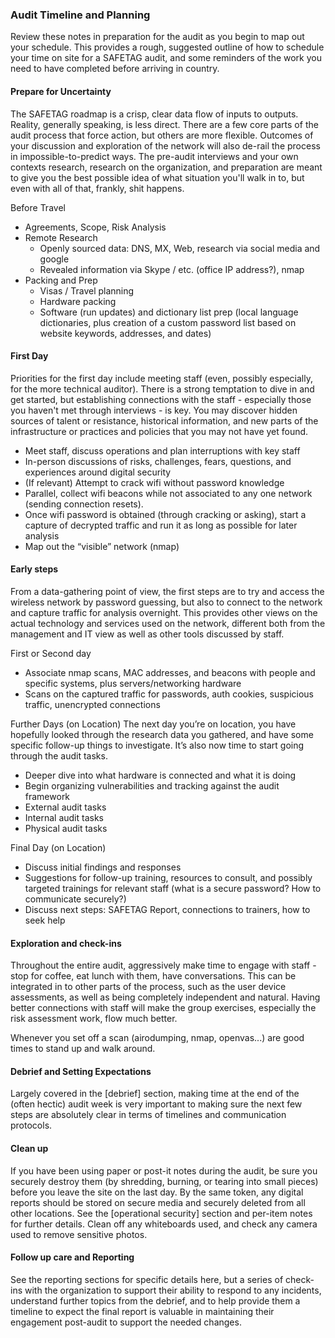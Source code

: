 ### Audit Timeline and Planning
 
Review these notes in preparation for the audit as you begin to map out your schedule.  This provides a rough, suggested outline of how to schedule your time on site for a SAFETAG audit, and some reminders of the work you need to have completed before arriving in country.


#### Prepare for Uncertainty

The SAFETAG roadmap is a crisp, clear data flow of inputs to outputs.  Reality, generally speaking, is less direct.  There are a few core parts of the audit process that force action, but others are more flexible.  Outcomes of your discussion and exploration of the network will also de-rail the process in impossible-to-predict ways.  The pre-audit interviews and your own contexts research, research on the organization, and preparation are meant to give you the best possible idea of what situation you'll walk in to, but even with all of that, frankly, shit happens.

Before Travel

* Agreements, Scope, Risk Analysis
* Remote Research 
  * Openly sourced data: DNS, MX, Web, research via social media and google
  * Revealed information via Skype / etc. (office IP address?), nmap
* Packing and Prep
  * Visas / Travel planning
  * Hardware packing
  * Software (run updates) and dictionary list prep (local language dictionaries, plus creation of a custom password list based on website keywords, addresses, and dates)


#### First Day
Priorities for the first day include meeting staff (even, possibly especially, for the more technical auditor).  There is a strong temptation to dive in and get started, but establishing connections with the staff - especially those you haven't met through interviews - is key.  You may discover hidden sources of talent or resistance, historical information, and new parts of the infrastructure or practices and policies that you may not have yet found.

* Meet staff, discuss operations and plan interruptions with key staff
* In-person discussions of risks, challenges, fears, questions, and experiences around digital security
* (If relevant) Attempt to crack wifi without password knowledge
* Parallel, collect wifi beacons while not associated to any one network (sending connection resets). 
* Once wifi password is obtained (through cracking or asking), start a capture of decrypted traffic and run it as long as possible for later analysis
* Map out the “visible” network (nmap)


#### Early steps
From a data-gathering point of view, the first steps are to try and access the wireless network by password guessing, but also to connect to the network and capture traffic for analysis overnight.  This provides other views on the actual technology and services used on the network, different both from the management and IT view as well as other tools discussed by staff.

First or Second day

* Associate nmap scans, MAC addresses, and beacons with people and specific systems, plus servers/networking hardware
* Scans on the captured traffic for passwords, auth cookies, suspicious traffic, unencrypted connections

Further Days (on Location)
The next day you’re on location, you have hopefully looked through the research data you gathered, and have some specific follow-up things to investigate.  It’s also now time to start going through the audit tasks. 

* Deeper dive into what hardware is connected and what it is doing
* Begin organizing vulnerabilities and tracking against the audit framework
* External audit tasks
* Internal audit tasks
* Physical audit tasks


Final Day (on Location)

* Discuss initial findings and responses
* Suggestions for follow-up training, resources to consult, and possibly targeted trainings for relevant staff (what is a secure password? How to communicate securely?)
* Discuss next steps: SAFETAG Report, connections to trainers, how to seek help


#### Exploration and check-ins

Throughout the entire audit, aggressively make time to engage with staff - stop for coffee, eat lunch with them, have conversations.  This can be integrated in to other parts of the process, such as the user device assessments, as well as being completely independent and natural.  Having better connections with staff will make the group exercises, especially the risk assessment work, flow much better.

Whenever you set off a scan (airodumping, nmap, openvas...) are good times to stand up and walk around.

#### Debrief and Setting Expectations

Largely covered in the [debrief] section, making time at the end of the (often hectic) audit week is very important to making sure the next few steps are absolutely clear in terms of timelines and communication protocols.


#### Clean up

If you have been using paper or post-it notes during the audit, be sure you securely destroy them (by shredding, burning, or tearing into small pieces) before you leave the site on the last day.  By the same token, any digital reports should be stored on secure media and securely deleted from all other locations.  See the [operational security] section and per-item notes for further details. Clean off any whiteboards used, and check any camera used to remove sensitive photos.

#### Follow up care and Reporting

See the reporting sections for specific details here, but a series of check-ins with the organization to support their ability to respond to any incidents, understand further topics from the debrief, and to help provide them a timeline to expect the final report is valuable in maintaining their engagement post-audit to support the needed changes.

